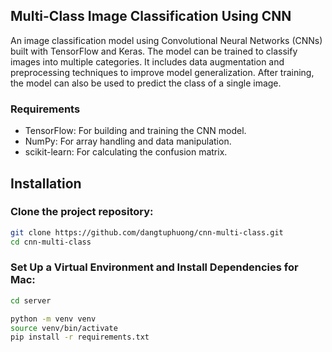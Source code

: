 ## Multi-Class Image Classification Using CNN

An image classification model using Convolutional Neural Networks (CNNs) built with TensorFlow and Keras. The model can be trained to classify images into multiple categories. It includes data augmentation and preprocessing techniques to improve model generalization. After training, the model can also be used to predict the class of a single image.

### Requirements

- TensorFlow: For building and training the CNN model.
- NumPy: For array handling and data manipulation.
- scikit-learn: For calculating the confusion matrix.

## Installation

### Clone the project repository:

```bash
git clone https://github.com/dangtuphuong/cnn-multi-class.git
cd cnn-multi-class
```

### Set Up a Virtual Environment and Install Dependencies for Mac:

```bash
cd server

python -m venv venv
source venv/bin/activate
pip install -r requirements.txt
```
